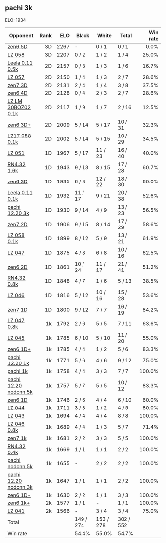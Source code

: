 ## pachi 3k ##

ELO: 1934

Opponent | Rank | ELO | Black | White | Total | Win rate
---------|-----:|----:|-------|-------|-------|-------:
[zen6 5D](zen6%205D.md) | 3D | 2267 | - | 0 / 1 | 0 / 1 | 0.0%
[LZ 058](LZ%20058.md) | 3D | 2207 | 0 / 2 | 1 / 2 | 1 / 4 | 25.0%
[Leela 0.11 0.5k](Leela%200.11%200.5k.md) | 2D | 2157 | 0 / 3 | 1 / 3 | 1 / 6 | 16.7%
[LZ 057](LZ%20057.md) | 2D | 2150 | 1 / 4 | 1 / 3 | 2 / 7 | 28.6%
[zen7 3D](zen7%203D.md) | 2D | 2131 | 2 / 4 | 1 / 4 | 3 / 8 | 37.5%
[zen6 4D](zen6%204D.md) | 2D | 2128 | 0 / 4 | 2 / 3 | 2 / 7 | 28.6%
[LZ LM 30BOZ02 0.1k](LZ%20LM%2030BOZ02%200.1k.md) | 2D | 2117 | 1 / 9 | 1 / 7 | 2 / 16 | 12.5%
[zen6 3D+](zen6%203D+.md) | 2D | 2009 | 5 / 14 | 5 / 17 | 10 / 31 | 32.3%
[LZ17 058 0.1k](LZ17%20058%200.1k.md) | 2D | 2002 | 5 / 14 | 5 / 15 | 10 / 29 | 34.5%
[LZ 051](LZ%20051.md) | 1D | 1967 | 5 / 17 | 11 / 23 | 16 / 40 | 40.0%
[RN4.32 1.6k](RN4.32%201.6k.md) | 1D | 1943 | 9 / 13 | 8 / 15 | 17 / 28 | 60.7%
[zen6 3D](zen6%203D.md) | 1D | 1935 | 6 / 8 | 12 / 22 | 18 / 30 | 60.0%
[Leela 0.11 0.1k](Leela%200.11%200.1k.md) | 1D | 1932 | 11 / 17 | 9 / 21 | 20 / 38 | 52.6%
[pachi 12.20 3k](pachi%2012.20%203k.md) | 1D | 1930 | 9 / 14 | 4 / 9 | 13 / 23 | 56.5%
[zen7 2D](zen7%202D.md) | 1D | 1906 | 9 / 15 | 8 / 14 | 17 / 29 | 58.6%
[LZ 058 0.1k](LZ%20058%200.1k.md) | 1D | 1899 | 8 / 12 | 5 / 9 | 13 / 21 | 61.9%
[LZ 047](LZ%20047.md) | 1D | 1875 | 4 / 8 | 6 / 8 | 10 / 16 | 62.5%
[zen6 2D](zen6%202D.md) | 1D | 1861 | 10 / 24 | 11 / 17 | 21 / 41 | 51.2%
[RN4.32 0.8k](RN4.32%200.8k.md) | 1D | 1848 | 4 / 7 | 1 / 6 | 5 / 13 | 38.5%
[LZ 046](LZ%20046.md) | 1D | 1816 | 5 / 12 | 10 / 16 | 15 / 28 | 53.6%
[zen7 1D](zen7%201D.md) | 1D | 1800 | 9 / 12 | 7 / 7 | 16 / 19 | 84.2%
[LZ 047 0.8k](LZ%20047%200.8k.md) | 1k | 1792 | 2 / 6 | 5 / 5 | 7 / 11 | 63.6%
[LZ 045](LZ%20045.md) | 1k | 1785 | 6 / 10 | 5 / 10 | 11 / 20 | 55.0%
[zen6 1D+](zen6%201D+.md) | 1k | 1785 | 4 / 4 | 1 / 2 | 5 / 6 | 83.3%
[pachi 12.20 1k](pachi%2012.20%201k.md) | 1k | 1771 | 5 / 6 | 4 / 6 | 9 / 12 | 75.0%
[pachi 1k](pachi%201k.md) | 1k | 1758 | 4 / 4 | 3 / 3 | 7 / 7 | 100.0%
[pachi 12.20 nodcnn 5k](pachi%2012.20%20nodcnn%205k.md) | 1k | 1757 | 5 / 7 | 5 / 5 | 10 / 12 | 83.3%
[zen6 1D](zen6%201D.md) | 1k | 1746 | 2 / 6 | 4 / 4 | 6 / 10 | 60.0%
[LZ 044](LZ%20044.md) | 1k | 1711 | 3 / 3 | 1 / 2 | 4 / 5 | 80.0%
[LZ 043](LZ%20043.md) | 1k | 1694 | 4 / 4 | 4 / 4 | 8 / 8 | 100.0%
[LZ 046 0.8k](LZ%20046%200.8k.md) | 1k | 1689 | 4 / 4 | 1 / 3 | 5 / 7 | 71.4%
[zen7 1k](zen7%201k.md) | 1k | 1681 | 2 / 2 | 3 / 3 | 5 / 5 | 100.0%
[RN4.32 0.4k](RN4.32%200.4k.md) | 1k | 1669 | 1 / 1 | 1 / 1 | 2 / 2 | 100.0%
[pachi nodcnn 5k](pachi%20nodcnn%205k.md) | 1k | 1655 | - | 2 / 2 | 2 / 2 | 100.0%
[pachi 12.20 nodcnn 3k](pachi%2012.20%20nodcnn%203k.md) | 1k | 1647 | 1 / 1 | 1 / 1 | 2 / 2 | 100.0%
[zen6 1D-](zen6%201D-.md) | 1k | 1630 | 2 / 2 | 1 / 1 | 3 / 3 | 100.0%
[zen6 1k+](zen6%201k+.md) | 2k | 1577 | 1 / 1 | - | 1 / 1 | 100.0%
[LZ 041](LZ%20041.md) | 2k | 1566 | - | 3 / 4 | 3 / 4 | 75.0%
Total | | | 149 / 274 | 153 / 278 | 302 / 552 | 
Win rate| | | 54.4% | 55.0% | 54.7% | 
